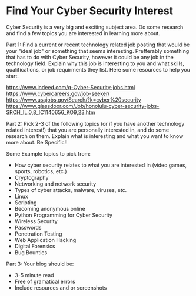 # Find Your Cyber Security Interest

Cyber Security is a very big and exciting subject area. Do some research and find a few topics you are interested in learning more about.

Part 1: 
Find a current or recent technology related job posting that would be your "ideal job" or something that seems interesting. Prefferably something that has to do with Cyber Security, however it could be any job in the technology field. Explain why this job is interesting to you and what skills, qualifications, or job requirments they list. Here some resources to help you start. 

https://www.indeed.com/q-Cyber-Security-jobs.html
https://www.cybercareers.gov/job-seeker/
https://www.usajobs.gov/Search/?k=cyber%20security
https://www.glassdoor.com/Job/honolulu-cyber-security-jobs-SRCH_IL.0,8_IC1140656_KO9,23.htm

Part 2:
Pick 2-3 of the following topics (or if you have another technology related interest!) that you are personally interested in, and do some research on them. Explain what is interesting and what you want to know more about. Be Specific!!


Some Example topics to pick from:

  - How cyber security relates to what you are interested in (video games, sports, robotics, etc.)
  - Cryptography
  - Networking and network security
  - Types of cyber attacks, malware, viruses, etc.
  - Linux
  - Scripting
  - Becoming anonymous online
  - Python Programming for Cyber Security
  - Wireless Security
  - Passwords
  - Penetration Testing
  - Web Application Hacking
  - Digital Forensics
  - Bug Bounties
  
  
Part 3:
Your blog should be:
  - 3-5 minute read
  - Free of gramatical errors
  - Include resources and or screenshots

